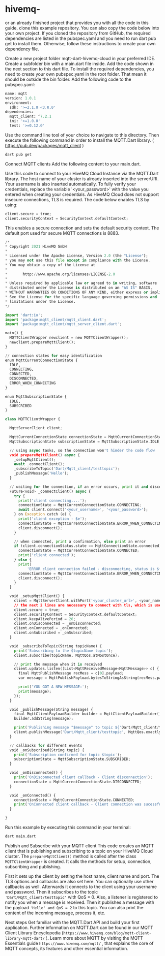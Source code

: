 # hivemq-
or an already finished project that provides you with all the code in this guide, clone this example repository. You can also copy the code below into your own project. If you cloned the repository from GitHub, the required dependencies are listed in the pubspec.yaml and you need to run dart pub get to install them. Otherwise, follow these instructions to create your own dependency file.

Create a new project folder mqtt-dart-hivemq-cloud in your preferred IDE. Create a subfolder bin with a main.dart file inside. Add the code shown in the next section to this dart file. To install the required dependencies, you need to create your own pubspec.yaml in the root folder. That mean it should be outside the bin folder. Add the following code to the pubspec.yaml:

```python
name: mqtt
version: 1.0.1
environment:
  sdk: '>=2.1.0 <3.0.0'
dependencies:
  mqtt_client: ^7.2.1
  ini: '>=1.0.0'
  test: '>=0.12.0'

```
Use the command line tool of your choice to navigate to this directory. Then execute the following command in order to install the MQTT.Dart library. ( https://pub.dev/packages/mqtt_client )

```bash
dart pub get
```

Connect MQTT clients
Add the following content to your main.dart.

Use this code to connect to your HiveMQ Cloud Instance via the MQTT.Dart library. The host name of your cluster is already inserted into the serverURI. Your username is also inserted automatically. To fully verify your credentials, replace the variable '<your_password>' with the value you entered when creating your credentials. As HiveMQ Cloud does not support insecure connections, TLS is required. The code below enables TLS by using:
```python
client.secure = true;
client.securityContext = SecurityContext.defaultContext;
```
This enables a secure connection and sets the default security context. The default port used for secure MQTT connections is 8883.
```python
/*
* Copyright 2021 HiveMQ GmbH
*
* Licensed under the Apache License, Version 2.0 (the "License");
* you may not use this file except in compliance with the License.
* You may obtain a copy of the License at
*
*       http://www.apache.org/licenses/LICENSE-2.0
*
* Unless required by applicable law or agreed to in writing, software
* distributed under the License is distributed on an "AS IS" BASIS,
* WITHOUT WARRANTIES OR CONDITIONS OF ANY KIND, either express or implied.
* See the License for the specific language governing permissions and
* limitations under the License.
*/

import 'dart:io';
import 'package:mqtt_client/mqtt_client.dart';
import 'package:mqtt_client/mqtt_server_client.dart';

main() {
  MQTTClientWrapper newclient = new MQTTClientWrapper();
  newclient.prepareMqttClient();
}

// connection states for easy identification
enum MqttCurrentConnectionState {
  IDLE,
  CONNECTING,
  CONNECTED,
  DISCONNECTED,
  ERROR_WHEN_CONNECTING
}

enum MqttSubscriptionState {
  IDLE,
  SUBSCRIBED
}

class MQTTClientWrapper {

  MqttServerClient client;

  MqttCurrentConnectionState connectionState = MqttCurrentConnectionState.IDLE;
  MqttSubscriptionState subscriptionState = MqttSubscriptionState.IDLE;

  // using async tasks, so the connection won't hinder the code flow
  void prepareMqttClient() async {
    _setupMqttClient();
    await _connectClient();
    _subscribeToTopic('Dart/Mqtt_client/testtopic');
    _publishMessage('Hello');
  }

  // waiting for the connection, if an error occurs, print it and disconnect
  Future<void> _connectClient() async {
    try {
      print('client connecting....');
      connectionState = MqttCurrentConnectionState.CONNECTING;
      await client.connect('<your_username>', '<your_password>');
    } on Exception catch (e) {
      print('client exception - $e');
      connectionState = MqttCurrentConnectionState.ERROR_WHEN_CONNECTING;
      client.disconnect();
    }

    // when connected, print a confirmation, else print an error
    if (client.connectionStatus.state == MqttConnectionState.connected) {
      connectionState = MqttCurrentConnectionState.CONNECTED;
      print('client connected');
    } else {
      print(
          'ERROR client connection failed - disconnecting, status is ${client.connectionStatus}');
      connectionState = MqttCurrentConnectionState.ERROR_WHEN_CONNECTING;
      client.disconnect();
    }
  }

  void _setupMqttClient() {
    client = MqttServerClient.withPort('<your_cluster_url>', <your_name>', 8883);
    // the next 2 lines are necessary to connect with tls, which is used by HiveMQ Cloud
    client.secure = true;
    client.securityContext = SecurityContext.defaultContext;
    client.keepAlivePeriod = 20;
    client.onDisconnected = _onDisconnected;
    client.onConnected = _onConnected;
    client.onSubscribed = _onSubscribed;
  }

  void _subscribeToTopic(String topicName) {
    print('Subscribing to the $topicName topic');
    client.subscribe(topicName, MqttQos.atMostOnce);

    // print the message when it is received
    client.updates.listen((List<MqttReceivedMessage<MqttMessage>> c) {
      final MqttPublishMessage recMess = c[0].payload;
      var message = MqttPublishPayload.bytesToStringAsString(recMess.payload.message);

      print('YOU GOT A NEW MESSAGE:');
      print(message);
    });
  }

  void _publishMessage(String message) {
    final MqttClientPayloadBuilder builder = MqttClientPayloadBuilder();
    builder.addString(message);

    print('Publishing message "$message" to topic ${'Dart/Mqtt_client/testtopic'}');
    client.publishMessage('Dart/Mqtt_client/testtopic', MqttQos.exactlyOnce, builder.payload);
  }

  // callbacks for different events
  void _onSubscribed(String topic) {
    print('Subscription confirmed for topic $topic');
    subscriptionState = MqttSubscriptionState.SUBSCRIBED;
  }

  void _onDisconnected() {
    print('OnDisconnected client callback - Client disconnection');
    connectionState = MqttCurrentConnectionState.DISCONNECTED;
  }

  void _onConnected() {
    connectionState = MqttCurrentConnectionState.CONNECTED;
    print('OnConnected client callback - Client connection was sucessful');
  }

}
```
Run this example by executing this command in your terminal:
```bash
dart main.dart
```
Publish and Subscribe with your MQTT client
This code creates an MQTT client that is publishing and subscribing to a topic on your HiveMQ Cloud cluster. The ```prepareMqttClient()``` method is called after the class ```MQTTClientWrapper``` is created. It calls the methods for setup, connection, subscribing and publishing.

First it sets up the client by setting the host name, client name and port. The TLS options and callbacks are also set here. You can optionally use other callbacks as well. Afterwards it connects to the client using your username and password. Then it subscribes to the topic ```'Dart/Mqtt_client/testtopic'``` with QoS = 0. Also, a listener is registered to notify you when a message is received. Then it publishes a message with the payload ```'Hello' and QoS = 2``` to this topic. You can also print the content of the incoming message, process it, etc.

Next steps
Get familiar with the MQTT.Dart API and build your first application. Further information on MQTT.Dart can be found in our MQTT Client Library Encyclopedia (```https://www.hivemq.com/blog/mqtt-client-library-mqtt-dart/``` ). Learn more about MQTT by visiting the MQTT Essentials guide ```https://www.hivemq.com/mqtt/``` , that explains the core of MQTT concepts, its features and other essential information.
